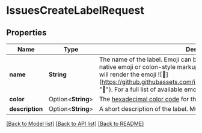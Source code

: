 # IssuesCreateLabelRequest

## Properties

Name | Type | Description | Notes
------------ | ------------- | ------------- | -------------
**name** | **String** | The name of the label. Emoji can be added to label names, using either native emoji or colon-style markup. For example, typing `:strawberry:` will render the emoji ![:strawberry:](https://github.githubassets.com/images/icons/emoji/unicode/1f353.png \":strawberry:\"). For a full list of available emoji and codes, see \"[Emoji cheat sheet](https://github.com/ikatyang/emoji-cheat-sheet).\" | 
**color** | Option<**String**> | The [hexadecimal color code](http://www.color-hex.com/) for the label, without the leading `#`. | [optional]
**description** | Option<**String**> | A short description of the label. Must be 100 characters or fewer. | [optional]

[[Back to Model list]](../README.md#documentation-for-models) [[Back to API list]](../README.md#documentation-for-api-endpoints) [[Back to README]](../README.md)


